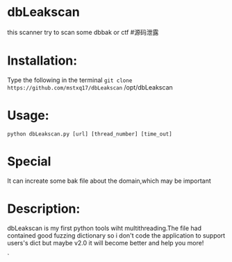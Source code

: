# dbLeakscan
this scanner try to scan some dbbak or ctf #源码泄露
# Installation:
Type the following in the terminal
`git clone https://github.com/mstxq17/dbLeakscan` /opt/dbLeakscan

# Usage:
`python dbLeakscan.py [url] [thread_number] [time_out]`

# Special
 It can increate some bak file about the domain,which may be important

# Description:
dbLeakscan is my first python tools wiht multithreading.The file had contained
good fuzzing dictionary so i don't code the application to support users's dict
but maybe v2.0 it will become better and help you more!

`
